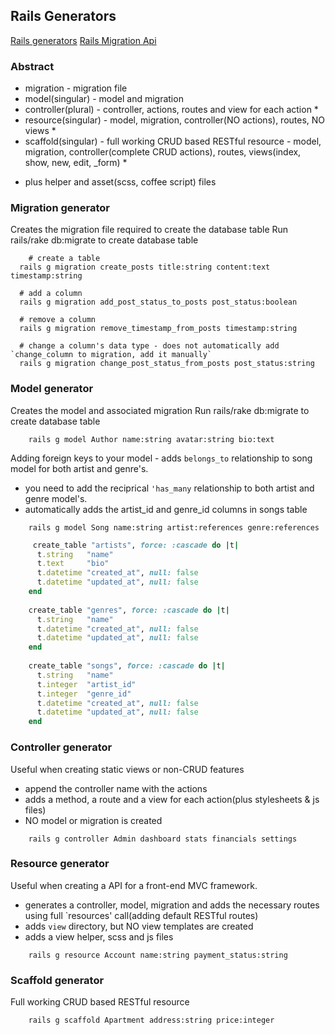 ## Rails Generators

[Rails generators](http://guides.rubyonrails.org/active_record_migrations.html)
[Rails Migration Api](http://api.rubyonrails.org/classes/ActiveRecord/Migration.html)

### Abstract

- migration - migration file
- model(singular) - model and migration
- controller(plural) - controller, actions, routes and view for each action *
- resource(singular) - model, migration, controller(NO actions), routes, NO views *
- scaffold(singular) - full working CRUD based RESTful resource
										 - model, migration, controller(complete CRUD actions), routes, views(index, show, new, edit, _form) *

* plus helper and asset(scss, coffee script) files


### Migration generator

Creates the migration file required to create the database table
Run rails/rake db:migrate to create database table


```text
	# create a table
  rails g migration create_posts title:string content:text timestamp:string
  
  # add a column
  rails g migration add_post_status_to_posts post_status:boolean
  
  # remove a column
  rails g migration remove_timestamp_from_posts timestamp:string
   
  # change a column's data type - does not automatically add `change_column to migration, add it manually`
  rails g migration change_post_status_from_posts post_status:string 
```

### Model generator

Creates the model and associated migration
Run rails/rake db:migrate to create database table

```text
	rails g model Author name:string avatar:string bio:text
```

Adding foreign keys to your model - adds `belongs_to` relationship to song model for both artist and genre's.
- you need to add the reciprical `'has_many` relationship to both artist and genre model's.
- automatically adds the artist_id and genre_id columns in songs table

```text
	rails g model Song name:string artist:references genre:references 
```

```ruby
	 create_table "artists", force: :cascade do |t|
      t.string   "name"
      t.text     "bio"
      t.datetime "created_at", null: false
      t.datetime "updated_at", null: false
    end
  
    create_table "genres", force: :cascade do |t|
      t.string   "name"
      t.datetime "created_at", null: false
      t.datetime "updated_at", null: false
    end
  
    create_table "songs", force: :cascade do |t|
      t.string   "name"
      t.integer  "artist_id"
      t.integer  "genre_id"
      t.datetime "created_at", null: false
      t.datetime "updated_at", null: false
    end
```


### Controller generator

Useful when creating static views or non-CRUD features
- append the controller name with the actions
- adds a method, a route and a view for each action(plus stylesheets & js files)
- NO model or migration is created

```text
	rails g controller Admin dashboard stats financials settings
```

### Resource generator 

Useful when creating a API for a front-end MVC framework.
- generates a controller, model, migration and adds the necessary routes using full `resources' call(adding default RESTful routes) 
- adds `view` directory, but NO view templates are created
- adds a view helper, scss and js files


```text
	rails g resource Account name:string payment_status:string
```


### Scaffold generator

Full working CRUD based RESTful resource

```text
	rails g scaffold Apartment address:string price:integer
```